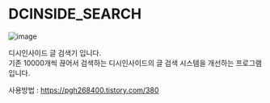 # DCINSIDE_SEARCH
![image](https://user-images.githubusercontent.com/31213158/150639615-f28f4f02-80eb-4514-93dd-74c829c7d539.png)

디시인사이드 글 검색기 입니다.  
기존 10000개씩 끊어서 검색하는 디시인사이드의 글 검색 시스템을 개선하는 프로그램 입니다.  
  
사용방법 : https://pgh268400.tistory.com/380
